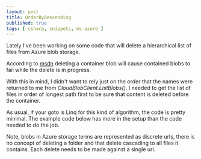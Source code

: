 ```yaml
---
layout: post
title: OrderByDescending
published: true
tags: [ csharp, snippets, ms-azure ]
---
```


Lately I've been working on some code that will delete a hierarchical list 
of files from Azure blob storage.

According to [msdn](http://msdn.microsoft.com/en-us/library/ee772840.aspx) 
deleting a container blob will cause contained blobs to fail while the delete 
is in progress. 

With this in mind, I didn't want to rely just on the order that the names were
returned to me from *CloudBlobClient.ListBlobs()*. I needed to get the list of 
files in order of longest path first to be sure that content is deleted before the
container.  

As usual, if your goto is Linq for this kind of algorithm, the code is pretty 
minimal. The example code below has more in the setup than the code needed to 
do the job.

<script src="https://gist.github.com/deejaygraham/a9108421a35b82000657.js"></script>

Note, blobs in Azure storage terms are represented as discrete urls, there is no 
concept of deleting a folder and that delete cascading to all files it contains.
Each delete needs to be made against a single url.
